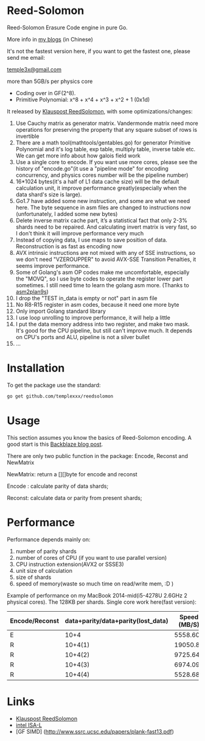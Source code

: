 # Reed-Solomon

Reed-Solomon Erasure Code engine in pure Go.

More info in [my blogs](http://www.templex.xyz/blog/101/reedsolomon.html) (in Chinese)

It's not the fastest version here, if you want to get the fastest one, please send me email:

temple3x@gmail.com

more than 5GB/s per physics core

 * Coding over in GF(2^8).
 * Primitive Polynomial: x^8 + x^4 + x^3 + x^2 + 1 (0x1d)

It released by  [Klauspost ReedSolomon](https://github.com/klauspost/reedsolomon), with some optimizations/changes:

1. Use Cauchy matrix as generator matrix. Vandermonde matrix need more operations for preserving the
property that any square subset of rows is invertible
2. There are a math tool(mathtools/gentables.go) for generator Primitive Polynomial and it's log table, exp table, multiply table,
inverse table etc. We can get more info about how galois field work
3. Use a single core to encode. If you want use more cores, please see the history of "encode.go"(it use a "pipeline mode" for encoding concurrency,
and physics cores number will be the pipeline number)
4. 16*1024 bytes(it's a half of L1 data cache size) will be the default calculation unit,
   it improve performance greatly(especially when the data shard's size is large).
5. Go1.7 have added some new instruction, and some are what we need here. The byte sequence in asm files are changed to
instructions now (unfortunately, I added some new bytes)
6. Delete inverse matrix cache part, it’s a statistical fact that only 2-3% shards need to be repaired. And calculating invert matrix is very fast,
so I don't think it will improve performance very much
7. Instead of copying data, I use maps to save position of data. Reconstruction is as fast as encoding now
8. AVX intrinsic instructions are not mixed with any of SSE instructions, so we don't need "VZEROUPPER" to avoid AVX-SSE Transition Penalties,
it seems improve performance.
9. Some of Golang's asm OP codes make me uncomfortable, especially the "MOVQ", so I use byte codes to operate the register lower part sometimes.
I still need time to learn the golang asm more. (Thanks to [asm2plan9s](https://github.com/fwessels/asm2plan9s))
10. I drop the "TEST in_data is empty or not" part in asm file
11. No R8-R15 register in asm codes, because it need one more byte
12. Only import Golang standard library
13. I use loop unrolling to improve performance, it will help a little
14. I put the data memory address into two register, and make two mask. It's good for the CPU pipeline, but still can't improve much.
It depends on CPU's ports and ALU, pipeline is not a silver bullet
15. ...

# Installation
To get the package use the standard:
```bash
go get github.com/templexxx/reedsolomon
```

# Usage

This section assumes you know the basics of Reed-Solomon encoding. A good start is this [Backblaze blog post](https://www.backblaze.com/blog/reed-solomon/).

There are only two public function in the package: Encode, Reconst and NewMatrix

NewMatrix: return a [][]byte for encode and reconst

Encode : calculate parity of data shards;

Reconst: calculate data or parity from present shards;

# Performance
Performance depends mainly on:

1. number of parity shards
2. number of cores of CPU (if you want to use parallel version)
3. CPU instruction extension(AVX2 or SSSE3)
4. unit size of calculation
5. size of shards
6. speed of memory(waste so much time on read/write mem, :D )

Example of performance on my MacBook 2014-mid(i5-4278U 2.6GHz 2 physical cores). The 128KB per shards.
Single core work here(fast version):

| Encode/Reconst | data+parity/data+parity(lost_data)   | Speed (MB/S) |
|----------------|-------------------|--------------|
| E              |      10+4       |5558.60  |
| R              |      10+4(1)       | 19050.82 |
| R              |      10+4(2)       | 9725.64  |
| R              |      10+4(3)       | 6974.09  |
| R              |      10+4(4)      | 5528.68 |
# Links
* [Klauspost ReedSolomon](https://github.com/klauspost/reedsolomon)
* [intel ISA-L](https://github.com/01org/isa-l)
* [GF SIMD] (http://www.ssrc.ucsc.edu/papers/plank-fast13.pdf)
